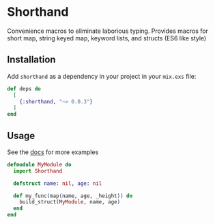 # Shorthand

Convenience macros to eliminate laborious typing. Provides macros for short map, string keyed map, keyword lists, and structs (ES6 like style)

## Installation

Add `shorthand` as a dependency in your project in your `mix.exs` file:

```elixir
def deps do
  [
    {:shorthand, "~> 0.0.3"}
  ]
end
```

## Usage

See the [docs](https://hexdocs.pm/shorthand) for more examples

```elixir
defmodule MyModule do
  import Shorthand

  defstruct name: nil, age: nil

  def my_func(map(name, age, _height)) do
    build_struct(MyModule, name, age)
  end
end
```